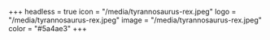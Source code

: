 +++
headless = true
icon = "/media/tyrannosaurus-rex.jpeg"
logo = "/media/tyrannosaurus-rex.jpeg"
image = "/media/tyrannosaurus-rex.jpeg"
color = "#5a4ae3"
+++
